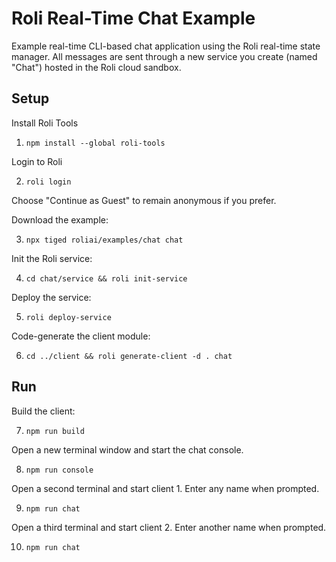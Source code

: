 # Roli Real-Time Chat Example
Example real-time CLI-based chat application using the Roli real-time state manager. All messages are sent through a new service you create (named "Chat") hosted in the Roli cloud sandbox.

## Setup

Install Roli Tools
1. `npm install --global roli-tools`

Login to Roli

2. `roli login`

Choose "Continue as Guest" to remain anonymous if you prefer.

Download the example:

3. `npx tiged roliai/examples/chat chat`

Init the Roli service:

4. `cd chat/service && roli init-service`

Deploy the service:

5. `roli deploy-service`

Code-generate the client module:

6. `cd ../client && roli generate-client -d . chat`

## Run

Build the client:

7. `npm run build`

Open a new terminal window and start the chat console.

8. `npm run console`

Open a second terminal and start client 1. Enter any name when prompted.

9. `npm run chat`

Open a third terminal and start client 2. Enter another name when prompted.

10. `npm run chat`
